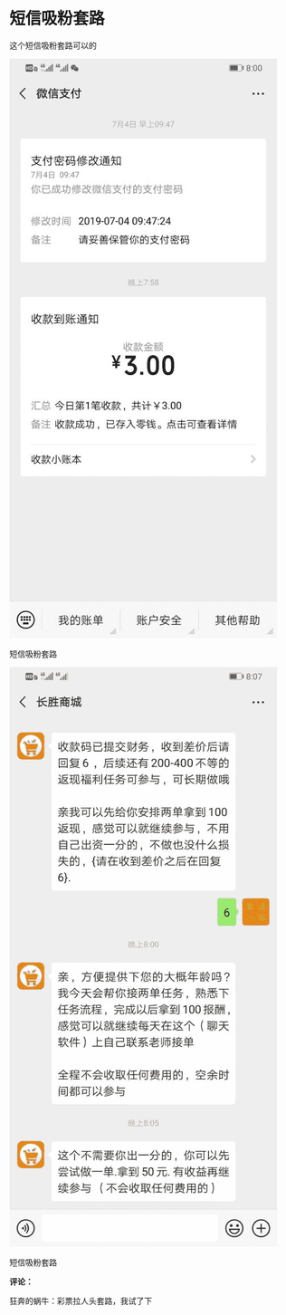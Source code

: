 # 短信吸粉套路

这个短信吸粉套路可以的

![](img/19b6c5f0376b86214d454bca7f4758d6.jpg)

短信吸粉套路

![](img/925ccaf887eaa6388f7e44da8fb190af.jpg)

短信吸粉套路

**评论：**

狂奔的蜗牛：彩票拉人头套路，我试了下